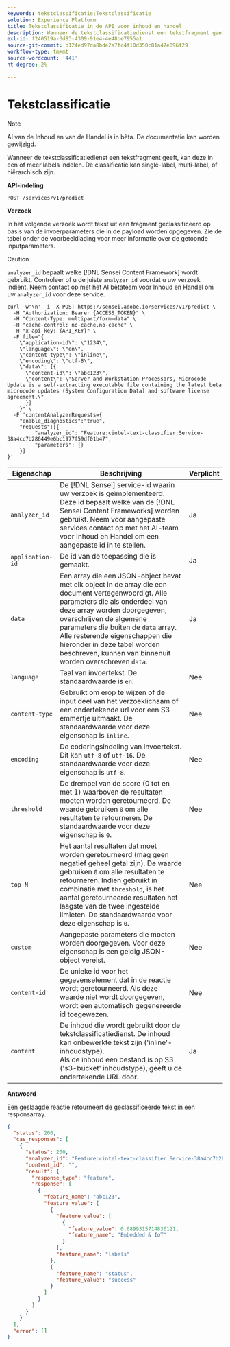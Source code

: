 ```yaml
---
keywords: tekstclassificatie;Tekstclassificatie
solution: Experience Platform
title: Tekstclassificatie in de API voor inhoud en handel
description: Wanneer de tekstclassificatiedienst een tekstfragment geeft, kan deze in een of meer labels indelen. De classificatie kan single-label, multi-label, of hiërarchisch zijn.
exl-id: f240519a-0d83-4309-91e4-4e48be7955a1
source-git-commit: b124ed97da8bde2a7fc4f10d350c81a47e096f29
workflow-type: tm+mt
source-wordcount: '441'
ht-degree: 2%

---
```


# Tekstclassificatie

>[!NOTE]
>
>AI van de Inhoud en van de Handel is in bèta. De documentatie kan worden gewijzigd.

Wanneer de tekstclassificatiedienst een tekstfragment geeft, kan deze in een of meer labels indelen. De classificatie kan single-label, multi-label, of hiërarchisch zijn.

**API-indeling**

```http
POST /services/v1/predict
```

**Verzoek**

In het volgende verzoek wordt tekst uit een fragment geclassificeerd op basis van de invoerparameters die in de payload worden opgegeven. Zie de tabel onder de voorbeeldlading voor meer informatie over de getoonde inputparameters.

>[!CAUTION]
>
>`analyzer_id` bepaalt welke [!DNL Sensei Content Framework] wordt gebruikt. Controleer of u de juiste `analyzer_id` voordat u uw verzoek indient. Neem contact op met het AI bètateam voor Inhoud en Handel om uw `analyzer_id` voor deze service.

```SHELL
curl -w'\n' -i -X POST https://sensei.adobe.io/services/v1/predict \
  -H "Authorization: Bearer {ACCESS_TOKEN}" \
  -H "Content-Type: multipart/form-data" \
  -H "cache-control: no-cache,no-cache" \
  -H "x-api-key: {API_KEY}" \
  -F file="{
    \"application-id\": \"1234\", 
    \"language\": \"en\", 
    \"content-type\": \"inline\", 
    \"encoding\": \"utf-8\", 
    \"data\": [{
      \"content-id\": \"abc123\", 
      \"content\": \"Server and Workstation Processors, Microcode Update is a self-extracting executable file containing the latest beta microcode updates (System Configuration Data) and software license agreement.\"
      }]
    }" \
  -F 'contentAnalyzerRequests={
    "enable_diagnostics":"true",
    "requests":[{
         "analyzer_id": "Feature:cintel-text-classifier:Service-38a4cc7b286449e6bc1977f59df01b47",
         "parameters": {}
    }]
}'
```

| Eigenschap | Beschrijving | Verplicht |
| --- | --- | --- |
| `analyzer_id` | De [!DNL Sensei] service-id waarin uw verzoek is geïmplementeerd. Deze id bepaalt welke van de [!DNL Sensei Content Frameworks] worden gebruikt. Neem voor aangepaste services contact op met het AI-team voor Inhoud en Handel om een aangepaste id in te stellen. | Ja |
| `application-id` | De id van de toepassing die is gemaakt. | Ja |
| `data` | Een array die een JSON-object bevat met elk object in de array die een document vertegenwoordigt. Alle parameters die als onderdeel van deze array worden doorgegeven, overschrijven de algemene parameters die buiten de `data` array. Alle resterende eigenschappen die hieronder in deze tabel worden beschreven, kunnen van binnenuit worden overschreven `data`. | Ja |
| `language` | Taal van invoertekst. De standaardwaarde is `en`. | Nee |
| `content-type` | Gebruikt om erop te wijzen of de input deel van het verzoeklichaam of een ondertekende url voor een S3 emmertje uitmaakt. De standaardwaarde voor deze eigenschap is `inline`. | Nee |
| `encoding` | De coderingsindeling van invoertekst. Dit kan `utf-8` of `utf-16`. De standaardwaarde voor deze eigenschap is `utf-8`. | Nee |
| `threshold` | De drempel van de score (0 tot en met 1) waarboven de resultaten moeten worden geretourneerd. De waarde gebruiken `0` om alle resultaten te retourneren. De standaardwaarde voor deze eigenschap is `0`. | Nee |
| `top-N` | Het aantal resultaten dat moet worden geretourneerd (mag geen negatief geheel getal zijn). De waarde gebruiken `0` om alle resultaten te retourneren. Indien gebruikt in combinatie met `threshold`, is het aantal geretourneerde resultaten het laagste van de twee ingestelde limieten. De standaardwaarde voor deze eigenschap is `0`. | Nee |
| `custom` | Aangepaste parameters die moeten worden doorgegeven. Voor deze eigenschap is een geldig JSON-object vereist. | Nee |
| `content-id` | De unieke id voor het gegevenselement dat in de reactie wordt geretourneerd. Als deze waarde niet wordt doorgegeven, wordt een automatisch gegenereerde id toegewezen. | Nee |
| `content` | De inhoud die wordt gebruikt door de tekstclassificatiedienst. De inhoud kan onbewerkte tekst zijn (&#39;inline&#39;-inhoudstype). <br> Als de inhoud een bestand is op S3 (&#39;s3-bucket&#39; inhoudstype), geeft u de ondertekende URL door. | Ja |

**Antwoord**

Een geslaagde reactie retourneert de geclassificeerde tekst in een responsarray.

```json
{
  "status": 200,
  "cas_responses": [
    {
      "status": 200,
      "analyzer_id": "Feature:cintel-text-classifier:Service-38a4cc7b286449e6bc1977f59df01b47",
      "content_id": "",
      "result": {
        "response_type": "feature",
        "response": [
          {
            "feature_name": "abc123",
            "feature_value": [
              {
                "feature_value": [
                  {
                    "feature_value": 0.6899315714836121,
                    "feature_name": "Embedded & IoT"
                  }
                ],
                "feature_name": "labels"
              },
              {
                "feature_name": "status",
                "feature_value": "success"
              }
            ]
          }
        ]
      }
    }
  ],
  "error": []
}
```
